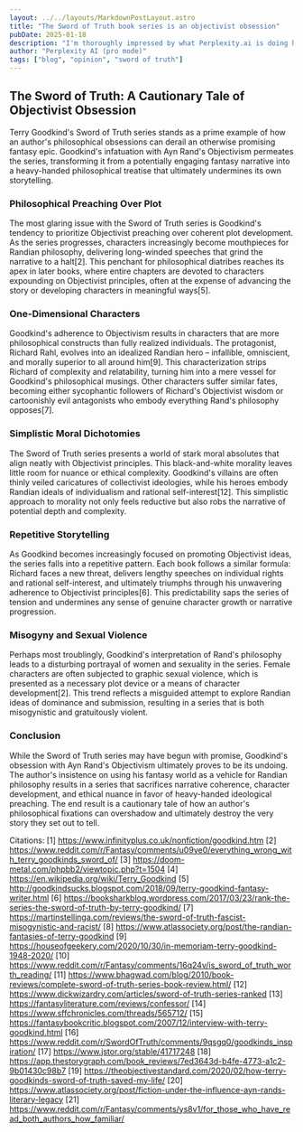 ```yaml
---
layout: ../../layouts/MarkdownPostLayout.astro
title: "The Sword of Truth book series is an objectivist obsession"
pubDate: 2025-01-18
description: "I'm thoroughly impressed by what Perplexity.ai is doing here"
author: "Perplexity AI (pro mode)"
tags: ["blog", "opinion", "sword of truth"]
---
```


## The Sword of Truth: A Cautionary Tale of Objectivist Obsession

Terry Goodkind's Sword of Truth series stands as a prime example of how an author's philosophical obsessions can derail
an otherwise promising fantasy epic. Goodkind's infatuation with Ayn Rand's Objectivism permeates the series,
transforming it from a potentially engaging fantasy narrative into a heavy-handed philosophical treatise that ultimately
undermines its own storytelling.

### Philosophical Preaching Over Plot

The most glaring issue with the Sword of Truth series is Goodkind's tendency to prioritize Objectivist preaching over
coherent plot development. As the series progresses, characters increasingly become mouthpieces for Randian philosophy,
delivering long-winded speeches that grind the narrative to a halt[2]. This penchant for philosophical diatribes reaches
its apex in later books, where entire chapters are devoted to characters expounding on Objectivist principles, often at
the expense of advancing the story or developing characters in meaningful ways[5].

### One-Dimensional Characters

Goodkind's adherence to Objectivism results in characters that are more philosophical constructs than fully realized
individuals. The protagonist, Richard Rahl, evolves into an idealized Randian hero – infallible, omniscient, and morally
superior to all around him[9]. This characterization strips Richard of complexity and relatability, turning him into a
mere vessel for Goodkind's philosophical musings. Other characters suffer similar fates, becoming either sycophantic
followers of Richard's Objectivist wisdom or cartoonishly evil antagonists who embody everything Rand's philosophy
opposes[7].

### Simplistic Moral Dichotomies

The Sword of Truth series presents a world of stark moral absolutes that align neatly with Objectivist principles. This
black-and-white morality leaves little room for nuance or ethical complexity. Goodkind's villains are often thinly
veiled caricatures of collectivist ideologies, while his heroes embody Randian ideals of individualism and rational
self-interest[12]. This simplistic approach to morality not only feels reductive but also robs the narrative of
potential depth and complexity.

### Repetitive Storytelling

As Goodkind becomes increasingly focused on promoting Objectivist ideas, the series falls into a repetitive pattern.
Each book follows a similar formula: Richard faces a new threat, delivers lengthy speeches on individual rights and
rational self-interest, and ultimately triumphs through his unwavering adherence to Objectivist principles[6]. This
predictability saps the series of tension and undermines any sense of genuine character growth or narrative progression.

### Misogyny and Sexual Violence

Perhaps most troublingly, Goodkind's interpretation of Rand's philosophy leads to a disturbing portrayal of women and
sexuality in the series. Female characters are often subjected to graphic sexual violence, which is presented as a
necessary plot device or a means of character development[2]. This trend reflects a misguided attempt to explore Randian
ideas of dominance and submission, resulting in a series that is both misogynistic and gratuitously violent.

### Conclusion

While the Sword of Truth series may have begun with promise, Goodkind's obsession with Ayn Rand's Objectivism ultimately
proves to be its undoing. The author's insistence on using his fantasy world as a vehicle for Randian philosophy results
in a series that sacrifices narrative coherence, character development, and ethical nuance in favor of heavy-handed
ideological preaching. The end result is a cautionary tale of how an author's philosophical fixations can overshadow and
ultimately destroy the very story they set out to tell.

Citations: [1] https://www.infinityplus.co.uk/nonfiction/goodkind.htm [2]
https://www.reddit.com/r/Fantasy/comments/u09ye0/everything_wrong_with_terry_goodkinds_sword_of/ [3]
https://doom-metal.com/phpbb2/viewtopic.php?t=1504 [4] https://en.wikipedia.org/wiki/Terry_Goodkind [5]
http://goodkindsucks.blogspot.com/2018/09/terry-goodkind-fantasy-writer.html [6]
https://booksharkblog.wordpress.com/2017/03/23/rank-the-series-the-sword-of-truth-by-terry-goodkind/ [7]
https://martinstellinga.com/reviews/the-sword-of-truth-fascist-misogynistic-and-racist/ [8]
https://www.atlassociety.org/post/the-randian-fantasies-of-terry-goodkind [9]
https://houseofgeekery.com/2020/10/30/in-memoriam-terry-goodkind-1948-2020/ [10]
https://www.reddit.com/r/Fantasy/comments/16q24v/is_sword_of_truth_worth_reading/ [11]
https://www.bhagwad.com/blog/2010/book-reviews/complete-sword-of-truth-series-book-review.html/ [12]
https://www.dickwizardry.com/articles/sword-of-truth-series-ranked [13] https://fantasyliterature.com/reviews/confessor/
[14] https://www.sffchronicles.com/threads/565712/ [15]
https://fantasybookcritic.blogspot.com/2007/12/interview-with-terry-goodkind.html [16]
https://www.reddit.com/r/SwordOfTruth/comments/9qsgq0/goodkinds_inspiration/ [17] https://www.jstor.org/stable/41717248
[18] https://app.thestorygraph.com/book_reviews/7ed3643d-b4fe-4773-a1c2-9b01430c98b7 [19]
https://theobjectivestandard.com/2020/02/how-terry-goodkinds-sword-of-truth-saved-my-life/ [20]
https://www.atlassociety.org/post/fiction-under-the-influence-ayn-rands-literary-legacy [21]
https://www.reddit.com/r/Fantasy/comments/ys8v1/for_those_who_have_read_both_authors_how_familiar/
